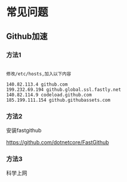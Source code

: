 # 常见问题

## Github加速 
### 方法1

```shell

修改/etc/hosts,加入以下内容

140.82.113.4 github.com
199.232.69.194 github.global.ssl.fastly.net
140.82.114.9 codeload.github.com
185.199.111.154 github.githubassets.com

```
### 方法2 

安装fastgithub

<https://github.com/dotnetcore/FastGithub>

### 方法3

科学上网
